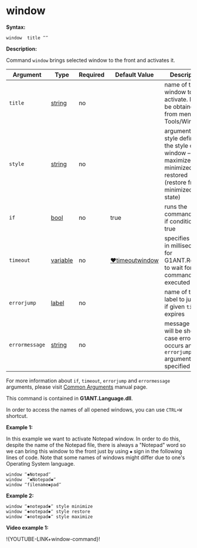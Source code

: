# window

**Syntax:**

```G1ANT
window  title ‴‴
```

**Description:**

Command `window` brings selected window to the front and activates it.

| Argument | Type | Required | Default Value | Description |
| -------- | ---- | -------- | ------------- | ----------- |
|`title`| [string](https://github.com/G1ANT-Robot/G1ANT.Manual/blob/master/G1ANT-Language/Structures/string.md) | no|  | name of the window to activate. It can be obtained from menu Tools/Windows.|
|`style`| [string](https://github.com/G1ANT-Robot/G1ANT.Manual/blob/master/G1ANT-Language/Structures/string.md) | no|  |  arguments style defines the style of a window – maximized, minimized or restored (restore from minimized state)|
|`if`| [bool](https://github.com/G1ANT-Robot/G1ANT.Manual/blob/master/G1ANT-Language/Structures/bool.md) | no | true | runs the command only if condition is true |
|`timeout`| [variable](https://github.com/G1ANT-Robot/G1ANT.Manual/blob/master/G1ANT-Language/Special-Characters/variable.md) | no | [♥timeoutwindow](https://github.com/G1ANT-Robot/G1ANT.Manual/blob/master/G1ANT-Language/Variables/Special-Variables.md) | specifies time in milliseconds for G1ANT.Robot to wait for the command to be executed |
|`errorjump` | [label](https://github.com/G1ANT-Robot/G1ANT.Manual/blob/master/G1ANT-Language/Structures/label.md) | no | | name of the label to jump to if given `timeout` expires |
|`errormessage`| [string](https://github.com/G1ANT-Robot/G1ANT.Manual/blob/master/G1ANT-Language/Structures/string.md) | no |  | message that will be shown in case error occurs and no `errorjump` argument is specified |

For more information about `if`, `timeout`, `errorjump` and `errormessage` arguments, please visit [Common Arguments](https://github.com/G1ANT-Robot/G1ANT.Manual/blob/master/G1ANT-Language/Common-Arguments.md)  manual page.

This command is contained in **G1ANT.Language.dll**.

In order to access the names of all opened windows, you can use  `CTRL+W` shortcut.

**Example 1:**

In this example we want to activate Notepad window. In order to do this, despite the name of the Notepad file, there is always a "Notepad" word so we can bring this window to the front just by using `✱` sign in the following lines of code. Note that some names of windows might differ due to one's Operating System language.

```G1ANT
window ‴✱Notepad‴
window  ‴✱Notepad✱‴
window ‴filename✱pad‴
```

**Example 2:**

```G1ANT
window ‴✱notepad✱‴ style minimize
window ‴✱notepad✱‴ style restore
window ‴✱notepad✱‴ style maximize
```

**Video example 1:**

!{YOUTUBE-LINK+window-command}!
